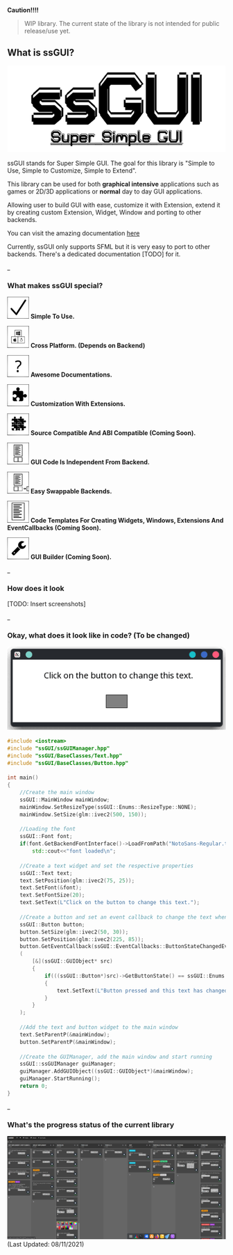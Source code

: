 **Caution!!!!**

> WIP library. The current state of the library is not intended for public release/use yet.


## What is ssGUI?

![](Internal_Documentation/ND_Config/Images/Logo.png "Logo")

ssGUI stands for Super Simple GUI. The goal for this library is "Simple to Use, Simple to Customize, Simple to Extend".

This library can be used for both **graphical intensive** applications such as games or 2D/3D applications or **normal** day to day GUI applications.

Allowing user to build GUI with ease, customize it with Extension, extend it by creating custom Extension, Widget, Window 
and porting to other backends.

You can visit the amazing documentation [here](https://neko-box-coder.github.io/ssGUI/)

Currently, ssGUI only supports SFML but it is very easy to port to other backends. There's a dedicated documentation [TODO] for it. 
 
_

### What makes ssGUI special?

![](Internal_Documentation/ND_Config/Images/EasyToUse.png)
**Simple To Use.**

![](Internal_Documentation/ND_Config/Images/CrossPlatform.png)
**Cross Platform. (Depends on Backend)**

![](Internal_Documentation/ND_Config/Images/Documentation.png)
**Awesome Documentations.**

![](Internal_Documentation/ND_Config/Images/Extension.png)
**Customization With Extensions.**

![](Internal_Documentation/ND_Config/Images/Compatible.png)
**Source Compatible And ABI Compatible (Coming Soon).**

![](Internal_Documentation/ND_Config/Images/Independent.png)
**GUI Code Is Independent From Backend.**

![](Internal_Documentation/ND_Config/Images/Swap.png)
**Easy Swappable Backends.**

![](Internal_Documentation/ND_Config/Images/Template.png)
**Code Templates For Creating Widgets, Windows, Extensions And EventCallbacks (Coming Soon).**

![](Internal_Documentation/ND_Config/Images/Builder.png)
**GUI Builder (Coming Soon).**

_

### How does it look
[TODO: Insert screenshots]

_

### Okay, what does it look like in code? (To be changed)

![](Internal_Documentation/ND_Config/Images/IntroductionExample.gif)
```C++
#include <iostream>
#include "ssGUI/ssGUIManager.hpp"
#include "ssGUI/BaseClasses/Text.hpp"
#include "ssGUI/BaseClasses/Button.hpp"

int main()
{
    //Create the main window
    ssGUI::MainWindow mainWindow;
    mainWindow.SetResizeType(ssGUI::Enums::ResizeType::NONE);
    mainWindow.SetSize(glm::ivec2(500, 150));

    //Loading the font
    ssGUI::Font font;
    if(font.GetBackendFontInterface()->LoadFromPath("NotoSans-Regular.ttf"))
        std::cout<<"font loaded\n";

    //Create a text widget and set the respective properties
    ssGUI::Text text;
    text.SetPosition(glm::ivec2(75, 25));
    text.SetFont(&font);
    text.SetFontSize(20);
    text.SetText(L"Click on the button to change this text.");

    //Create a button and set an event callback to change the text when it is clicked
    ssGUI::Button button;
    button.SetSize(glm::ivec2(50, 30));
    button.SetPosition(glm::ivec2(225, 85));
    button.GetEventCallback(ssGUI::EventCallbacks::ButtonStateChangedEventCallback::EVENT_NAME)->AddEventListener
    (
        [&](ssGUI::GUIObject* src)
        {
            if(((ssGUI::Button*)src)->GetButtonState() == ssGUI::Enums::ButtonState::CLICKED)
            {
                text.SetText(L"Button pressed and this text has changed.");
            }
        }
    );

    //Add the text and button widget to the main window
    text.SetParentP(&mainWindow);
    button.SetParentP(&mainWindow);

    //Create the GUIManager, add the main window and start running
    ssGUI::ssGUIManager guiManager;
    guiManager.AddGUIObject((ssGUI::GUIObject*)&mainWindow);
    guiManager.StartRunning();
    return 0;
}
```

_

### What's the progress status of the current library
![](Internal_Documentation/ND_Config/Images/Wekan.png) (Last Updated: 08/11/2021)